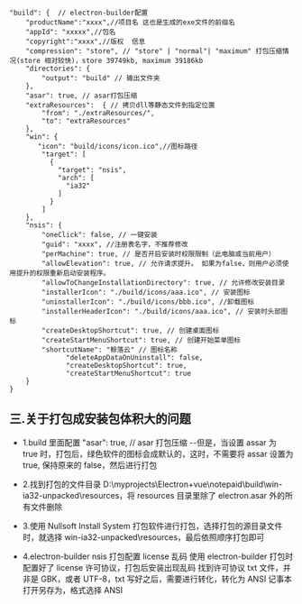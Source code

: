 ```
"build": {  // electron-builder配置
    "productName":"xxxx",//项目名 这也是生成的exe文件的前缀名
    "appId": "xxxxx",//包名
    "copyright":"xxxx",//版权  信息
    "compression": "store", // "store" | "normal"| "maximum" 打包压缩情况(store 相对较快)，store 39749kb, maximum 39186kb
    "directories": {
        "output": "build" // 输出文件夹
    },
    "asar": true, // asar打包压缩
    "extraResources":  { // 拷贝dll等静态文件到指定位置
        "from": "./extraResources/",
        "to": "extraResources"
    },
    "win": {
       "icon": "build/icons/icon.ico",//图标路径
        "target": [
          {
            "target": "nsis",
            "arch": [
              "ia32"
            ]
          }
        ]
    },
    "nsis": {
        "oneClick": false, // 一键安装
        "guid": "xxxx", //注册表名字，不推荐修改
        "perMachine": true, // 是否开启安装时权限限制（此电脑或当前用户）
        "allowElevation": true, // 允许请求提升。 如果为false，则用户必须使用提升的权限重新启动安装程序。
        "allowToChangeInstallationDirectory": true, // 允许修改安装目录
        "installerIcon": "./build/icons/aaa.ico", // 安装图标
        "uninstallerIcon": "./build/icons/bbb.ico", //卸载图标
        "installerHeaderIcon": "./build/icons/aaa.ico", // 安装时头部图标
        "createDesktopShortcut": true, // 创建桌面图标
        "createStartMenuShortcut": true, // 创建开始菜单图标
        "shortcutName": "鲸落云" // 图标名称
			  "deleteAppDataOnUninstall": false,
			  "createDesktopShortcut": true,
			  "createStartMenuShortcut": true
    }
}
```

## 三.关于打包成安装包体积大的问题

- 1.build 里面配置 "asar": true, // asar 打包压缩
  --但是，当设置 assar 为 true 时，打包后，绿色软件的图标会成默认的，这时，不需要将 assar 设置为 true, 保持原来的 false，然后进行打包

- 2.找到打包的文件目录 D:\myprojects\Electron+vue\notepaid\build\win-ia32-unpacked\resources，将 resources 目录里除了 electron.asar 外的所有文件删除

- 3.使用 Nullsoft Install System 打包软件进行打包，选择打包的源目录文件时，就选择 win-ia32-unpacked\resources，最后依照顺序打包即可

- 4.electron-builder nsis 打包配置 license 乱码
  使用 electron-builder 打包时配置好了 license 许可协议，打包后安装出现乱码
  找到许可协议 txt 文件，并非是 GBK，或者 UTF-8，txt 写好之后，需要进行转化，转化为 ANSI
  记事本打开另存为，格式选择 ANSI
